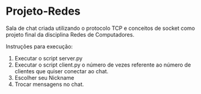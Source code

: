 # Projeto-Redes

Sala de chat criada utilizando o protocolo TCP e conceitos de socket como projeto final da disciplina Redes de Computadores.

Instruções para execução:
1. Executar o script server.py
2. Executar o script client.py o número de vezes referente ao número de clientes que quiser conectar ao chat.
3. Escolher seu Nickname
4. Trocar mensagens no chat.
